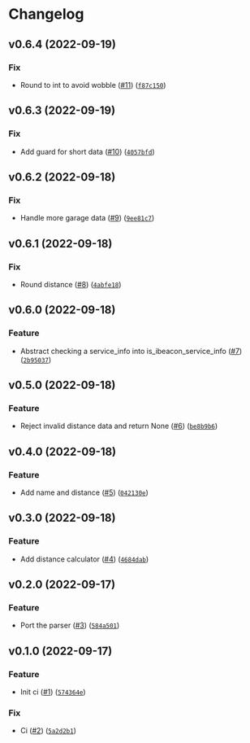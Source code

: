 # Changelog

<!--next-version-placeholder-->

## v0.6.4 (2022-09-19)
### Fix
* Round to int to avoid wobble ([#11](https://github.com/Bluetooth-Devices/ibeacon-ble/issues/11)) ([`f87c150`](https://github.com/Bluetooth-Devices/ibeacon-ble/commit/f87c15078c5d03bb0ce9f336e59dd5f0ec1ff93d))

## v0.6.3 (2022-09-19)
### Fix
* Add guard for short data ([#10](https://github.com/Bluetooth-Devices/ibeacon-ble/issues/10)) ([`4057bfd`](https://github.com/Bluetooth-Devices/ibeacon-ble/commit/4057bfd4d7cf22b29256f0416e379b45b2cec953))

## v0.6.2 (2022-09-18)
### Fix
* Handle more garage data ([#9](https://github.com/Bluetooth-Devices/ibeacon-ble/issues/9)) ([`9ee81c7`](https://github.com/Bluetooth-Devices/ibeacon-ble/commit/9ee81c7ffed6dd0877116f95c6f5f9879a453910))

## v0.6.1 (2022-09-18)
### Fix
* Round distance ([#8](https://github.com/Bluetooth-Devices/ibeacon-ble/issues/8)) ([`4abfe18`](https://github.com/Bluetooth-Devices/ibeacon-ble/commit/4abfe18c7486db36dc061c0955b1e1b82e384fb7))

## v0.6.0 (2022-09-18)
### Feature
* Abstract checking a service_info into is_ibeacon_service_info ([#7](https://github.com/Bluetooth-Devices/ibeacon-ble/issues/7)) ([`2b95037`](https://github.com/Bluetooth-Devices/ibeacon-ble/commit/2b950373a790372ac1f49b297f9f3ff27f85a38b))

## v0.5.0 (2022-09-18)
### Feature
* Reject invalid distance data and return None ([#6](https://github.com/Bluetooth-Devices/ibeacon-ble/issues/6)) ([`be8b9b6`](https://github.com/Bluetooth-Devices/ibeacon-ble/commit/be8b9b67e07bbb3f5bc82103f196392f663388e3))

## v0.4.0 (2022-09-18)
### Feature
* Add name and distance ([#5](https://github.com/Bluetooth-Devices/ibeacon-ble/issues/5)) ([`042130e`](https://github.com/Bluetooth-Devices/ibeacon-ble/commit/042130e0d2bdc0cdc226901eb88fe89e7a4bdd73))

## v0.3.0 (2022-09-18)
### Feature
* Add distance calculator ([#4](https://github.com/Bluetooth-Devices/ibeacon-ble/issues/4)) ([`4684dab`](https://github.com/Bluetooth-Devices/ibeacon-ble/commit/4684dabf2bf83ddee83227ea9b299a85aadb74ac))

## v0.2.0 (2022-09-17)
### Feature
* Port the parser ([#3](https://github.com/Bluetooth-Devices/ibeacon-ble/issues/3)) ([`584a501`](https://github.com/Bluetooth-Devices/ibeacon-ble/commit/584a501a733a085a658b7689b4987b7e9e796646))

## v0.1.0 (2022-09-17)
### Feature
* Init ci ([#1](https://github.com/Bluetooth-Devices/ibeacon-ble/issues/1)) ([`574364e`](https://github.com/Bluetooth-Devices/ibeacon-ble/commit/574364eb471d4fb86a82ef58c278690851996c9a))

### Fix
* Ci ([#2](https://github.com/Bluetooth-Devices/ibeacon-ble/issues/2)) ([`5a2d2b1`](https://github.com/Bluetooth-Devices/ibeacon-ble/commit/5a2d2b1110aa189098ad42fa04f03a150d598c67))
